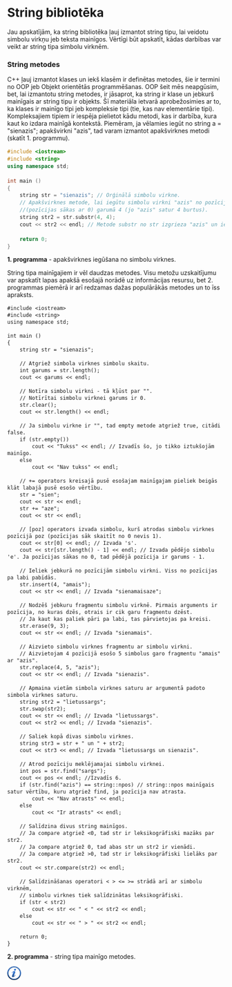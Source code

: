 # String bibliotēka

Jau apskatījām, ka string bibliotēka ļauj izmantot string tipu, lai veidotu simbolu virkņu jeb teksta mainīgos. Vērtīgi būt apskatīt, kādas darbības var veikt ar string tipa simbolu virknēm. 

### String metodes

C++ ļauj izmantot klases un iekš klasēm ir definētas metodes, šie ir termini no OOP jeb Objekt orientētās programmēšanas. OOP šeit mēs neapgūsim, bet, lai izmantotu string metodes, ir jāsaprot, ka string ir klase un jebkurš mainīgais ar string tipu ir objekts. Šī materiāla ietvarā aprobežosimies ar to, ka klases ir mainīgo tipi jeb kompleksie tipi (tie, kas nav elementārie tipi). Kompleksajiem tipiem ir iespēja pielietot kādu metodi, kas ir darbība, kura kaut ko izdara mainīgā kontekstā. Piemēram, ja vēlamies iegūt no string a = "sienazis"; apakšvirkni "azis", tad varam izmantot apakšvirknes metodi (skatīt 1. programmu).

```cpp
#include <iostream>
#include <string>
using namespace std;

int main ()
{
    string str = "sienazis"; // Orģinālā simbolu virkne.
    // Apakšvirknes metode, lai iegūtu simbolu virkni "azis" no pozīcijas 4
    //(pozīcijas sākas ar 0) garumā 4 (jo "azis" satur 4 burtus).
    string str2 = str.substr(4, 4);
    cout << str2 << endl; // Metode substr no str izgrieza "azis" un ievietojam str2 mainīgajā. Rezulātā izvadās "azis".

    return 0;
}
```

**1. programma** - apakšvirknes iegūšana no simbolu virknes.

String tipa mainīgajiem ir vēl daudzas metodes. Visu metožu uzskaitījumu var apskatīt lapas apakšā esošajā norādē uz informācijas resursu, bet 2. programmas piemērā ir arī redzamas dažas populārākās metodes un to īss apraksts.

```
#include <iostream>
#include <string>
using namespace std;

int main ()
{
    string str = "sienazis";

    // Atgriež simbola virknes simbolu skaitu.
    int garums = str.length();
    cout << garums << endl;

    // Notīra simbolu virkni - tā kļūst par "".
    // Notīrītai simbolu virknei garums ir 0.
    str.clear();
    cout << str.length() << endl;

    // Ja simbolu virkne ir "", tad empty metode atgriež true, citādi false.
    if (str.empty())
        cout << "Tukss" << endl; // Izvadīs šo, jo tikko iztukšojām mainīgo.
    else
        cout << "Nav tukss" << endl;

    // += operators kreisajā pusē esošajam mainīgajam pieliek beigās klāt labajā pusē esošo vērtību.
    str = "sien";
    cout << str << endl;
    str += "aze";
    cout << str << endl;

    // [poz] operators izvada simbolu, kurš atrodas simbolu virknes pozīcijā poz (pozīcijas sāk skaitīt no 0 nevis 1).
    cout << str[0] << endl; // Izvada 's'.
    cout << str[str.length() - 1] << endl; // Izvada pēdējo simbolu 'e'. Ja pozīcijas sākas no 0, tad pēdējā pozīcija ir garums - 1.

    // Ieliek jebkurā no pozīcijām simbolu virkni. Viss no pozīcijas pa labi pabīdās.
    str.insert(4, "amais");
    cout << str << endl; // Izvada "sienamaisaze";

    // Nodzēš jebkuru fragmentu simbolu virknē. Pirmais arguments ir pozīcija, no kuras dzēs, otrais ir cik garu fragmentu dzēst.
    // Ja kaut kas paliek pāri pa labi, tas pārvietojas pa kreisi.
    str.erase(9, 3);
    cout << str << endl; // Izvada "sienamais".

    // Aizvieto simbolu virknes fragmentu ar simbolu virkni.
    // Aizvietojam 4 pozīcijā esošo 5 simbolus garo fragmentu "amais" ar "azis".
    str.replace(4, 5, "azis");
    cout << str << endl; // Izvada "sienazis".

    // Apmaina vietām simbola virknes saturu ar argumentā padoto simbola virknes saturu.
    string str2 = "lietussargs";
    str.swap(str2);
    cout << str << endl; // Izvada "lietussargs".
    cout << str2 << endl; // Izvada "sienazis".

    // Saliek kopā divas simbolu virknes.
    string str3 = str + " un " + str2;
    cout << str3 << endl; // Izvada "lietussargs un sienazis".

    // Atrod pozīciju meklējamajai simbolu virknei.
    int pos = str.find("sargs");
    cout << pos << endl; //Izvadīs 6.
    if (str.find("azis") == string::npos) // string::npos mainīgais satur vērtību, kuru atgriež find, ja pozīcija nav atrasta.
        cout << "Nav atrasts" << endl;
    else
        cout << "Ir atrasts" << endl;

    // Salīdzina divus string mainīgos.
    // Ja compare atgriež <0, tad str ir leksikogrāfiski mazāks par str2.
    // Ja compare atgriež 0, tad abas str un str2 ir vienādi.
    // Ja compare atgriež >0, tad str ir leksikogrāfiski lielāks par str2.
    cout << str.compare(str2) << endl;

    // Salīdzināšanas operatori < > <= >= strādā arī ar simbolu virknēm,
    // simbolu virknes tiek salīdzinātas leksikogrāfiski.
    if (str < str2)
        cout << str << " < " << str2 << endl;
    else
        cout << str << " > " << str2 << endl;

    return 0;
}
```

**2. programma** - string tipa mainīgo metodes.

<a href="http://www.cplusplus.com/reference/string/string/" target="_blank">![Vairāk informācija](/media/theory/information.png)</a>